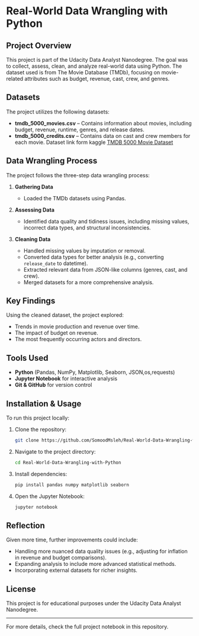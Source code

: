 # Real-World Data Wrangling with Python

## Project Overview
This project is part of the Udacity Data Analyst Nanodegree. The goal was to collect, assess, clean, and analyze real-world data using Python. The dataset used is from The Movie Database (TMDb), focusing on movie-related attributes such as budget, revenue, cast, crew, and genres.

## Datasets
The project utilizes the following datasets:
- **tmdb_5000_movies.csv** – Contains information about movies, including budget, revenue, runtime, genres, and release dates.
- **tmdb_5000_credits.csv** – Contains data on cast and crew members for each movie.
Dataset link form kaggle [TMDB 5000 Movie Dataset](https://www.kaggle.com/datasets/tmdb/tmdb-movie-metadata?resource=download&select=tmdb_5000_movies.csv)

## Data Wrangling Process
The project follows the three-step data wrangling process:

1. **Gathering Data**
   - Loaded the TMDb datasets using Pandas.
   
2. **Assessing Data**
   - Identified data quality and tidiness issues, including missing values, incorrect data types, and structural inconsistencies.
   
3. **Cleaning Data**
   - Handled missing values by imputation or removal.
   - Converted data types for better analysis (e.g., converting `release_date` to datetime).
   - Extracted relevant data from JSON-like columns (genres, cast, and crew).
   - Merged datasets for a more comprehensive analysis.

## Key Findings
Using the cleaned dataset, the project explored:
- Trends in movie production and revenue over time.
- The impact of budget on revenue.
- The most frequently occurring actors and directors.

## Tools Used
- **Python** (Pandas, NumPy, Matplotlib, Seaborn, JSON,os,requests)
- **Jupyter Notebook** for interactive analysis
- **Git & GitHub** for version control

## Installation & Usage
To run this project locally:
1. Clone the repository:
   ```bash
   git clone https://github.com/SomoodMsleh/Real-World-Data-Wrangling-with-Python.git
   ```
2. Navigate to the project directory:
   ```bash
   cd Real-World-Data-Wrangling-with-Python
   ```
3. Install dependencies:
   ```bash
   pip install pandas numpy matplotlib seaborn
   ```
4. Open the Jupyter Notebook:
   ```bash
   jupyter notebook
   ```

## Reflection
Given more time, further improvements could include:
- Handling more nuanced data quality issues (e.g., adjusting for inflation in revenue and budget comparisons).
- Expanding analysis to include more advanced statistical methods.
- Incorporating external datasets for richer insights.

## License
This project is for educational purposes under the Udacity Data Analyst Nanodegree.

---
For more details, check the full project notebook in this repository.


